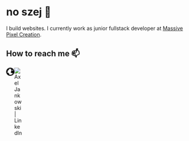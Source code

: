 # no szej 🐢
I build websites. I currently work as junior fullstack developer at [Massive Pixel Creation](https://massivepixel.io/).

## How to reach me 📫
[<img align="left" alt="axeljankowski.github.io" width="22px" src="https://raw.githubusercontent.com/iconic/open-iconic/master/svg/globe.svg" />][website]
[<img align="left" alt="Axel Jankowski | LinkedIn" width="22px" src="https://cdn.jsdelivr.net/npm/simple-icons@v3/icons/linkedin.svg" />][linkedin]



[website]: https://axeljankowski.github.io/
[linkedin]: https://www.linkedin.com/in/axel-jankowski-941ab5183/



<!--
**AxelJankowski/AxelJankowski** is a ✨ _special_ ✨ repository because its `README.md` (this file) appears on your GitHub profile.

Here are some ideas to get you started:

- 🔭 I’m currently working on ...
- 🌱 I’m currently learning ...
- 👯 I’m looking to collaborate on ...
- 🤔 I’m looking for help with ...
- 💬 Ask me about ...
- 📫 How to reach me: ...
- 😄 Pronouns: ...
- ⚡ Fun fact: ...
-->
